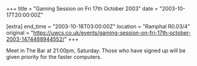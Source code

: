 +++
title = "Gaming Session on Fri 17th October 2003"
date = "2003-10-17T20:00:00Z"

[extra]
end_time = "2003-10-18T03:00:00Z"
location = "Ramphal R0.03/4"
original = "https://uwcs.co.uk/events/gaming-session-on-fri-17th-october-2003-1474488944552/"
+++

Meet in The Bar at 21:00pm, Saturday. Those who have signed up will be given priority for the faster computers.

